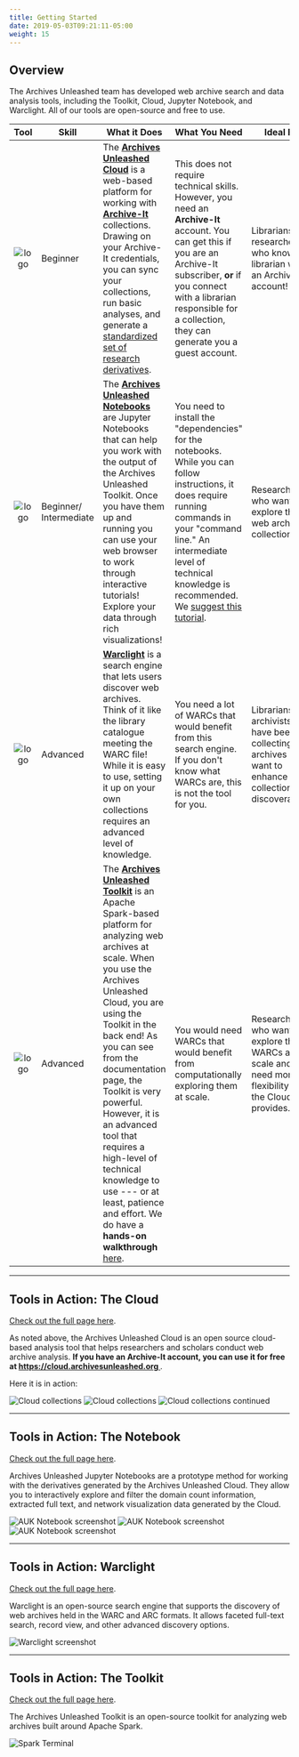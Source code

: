 ```yaml
---
title: Getting Started
date: 2019-05-03T09:21:11-05:00
weight: 15
---
```



## Overview

The Archives Unleashed team has developed web archive search and data analysis tools, including the Toolkit, Cloud, Jupyter Notebook, and Warclight. All of our tools are open-source and free to use. 

| Tool                     | Skill        | What it Does | What You Need | Ideal For |
|:--------------------------:|--------------|--------------|---------------|-----------|
| ![logo](/images/cloud-logo.png) | Beginner | The **[Archives Unleashed Cloud](/cloud)** is a web-based platform for working with [**Archive-It**](https://archive-it.org) collections. Drawing on your Archive-It credentials, you can sync your collections, run basic analyses, and generate a [standardized set of research derivatives](https://cloud.archivesunleashed.org/derivatives).|  This does not require technical skills. However, you need an **Archive-It** account. You can get this if you are an Archive-It subscriber, **or** if you connect with a librarian responsible for a collection, they can generate you a guest account. | Librarians and researchers who know a librarian with an Archive-It account!          |
| ![logo](/images/notebook-logo.png) | Beginner/ Intermediate | The **[Archives Unleashed Notebooks](/notebooks)** are Jupyter Notebooks that can help you work with the output of the Archives Unleashed Toolkit. Once you have them up and running you can use your web browser to work through interactive tutorials! Explore your data through rich visualizations!             |  You need to install the "dependencies" for the notebooks. While you can follow instructions, it does require running commands in your "command line." An intermediate level of technical knowledge is recommended. We [suggest this tutorial](https://programminghistorian.org/en/lessons/intro-to-bash).            | Researchers who want to explore their web archival collections.          |
| ![logo](/images/warclight-logo.png) | Advanced | **[Warclight](/warclight)** is a search engine that lets users discover web archives. Think of it like the library catalogue meeting the WARC file! While it is easy to use, setting it up on your own collections requires an advanced level of knowledge.             | You need a lot of WARCs that would benefit from this search engine. If you don't know what WARCs are, this is not the tool for you. |  Librarians and archivists who have been collecting web archives and want to enhance collection discoverability. |
| ![logo](/images/toolkit-logo.png)   | Advanced     |  The **[Archives Unleashed Toolkit](/toolkit)** is an Apache Spark-based platform for analyzing web archives at scale. When you use the Archives Unleashed Cloud, you are using the Toolkit in the back end! As you can see from the documentation page, the Toolkit is very powerful. However, it is an advanced tool that requires a high-level of technical knowledge to use --- or at least, patience and effort. We do have a **hands-on walkthrough** [here](https://aut.docs.archivesunleashed.org/docs/toolkit-walkthrough).            |  You would need WARCs that would benefit from computationally exploring them at scale.            |  Researchers who want to explore their WARCs at scale and need more flexibility than the Cloud provides.         |

***

## Tools in Action: The Cloud

[Check out the full page here](/cloud).

As noted above, the Archives Unleashed Cloud is an open source cloud-based analysis tool that helps researchers and scholars conduct web archive analysis. **If you have an Archive-It account, you can use it for free at [https://cloud.archivesunleashed.org
](https://cloud.archivesunleashed.org)**.

Here it is in action:

![Cloud collections](/images/cloud-collections.png)
![Cloud collections](/images/cloud-interface1.png)
![Cloud collections continued](/images/cloud-interface2.png)

***

## Tools in Action: The Notebook

[Check out the full page here](/notebooks).

Archives Unleashed Jupyter Notebooks are a prototype method for working with the derivatives generated by the Archives Unleashed Cloud. They allow you to interactively explore and filter the domain count information, extracted full text, and network visualization data generated by the Cloud.

![AUK Notebook screenshot](/images/AUK_Notebook_Domains.png)
![AUK Notebook screenshot](/images/AUK_Notebook_Text.png)
![AUK Notebook screenshot](/images/AUK_Notebook_Network.png)

***

## Tools in Action: Warclight

[Check out the full page here](/warclight).

Warclight is an open-source search engine that supports the discovery of web archives held in the WARC and ARC formats. It allows faceted full-text search, record view, and other advanced discovery options.

![Warclight screenshot](/images/warclight.png)

***

## Tools in Action: The Toolkit

[Check out the full page here](/aut).

The Archives Unleashed Toolkit is an open-source toolkit for analyzing web archives built around Apache Spark. 

![Spark Terminal](/images/prompt.png)
